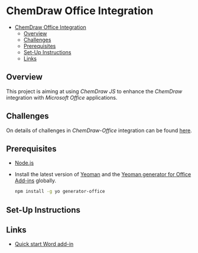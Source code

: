 # ChemDraw Office Integration

<!-- TOC depthFrom:2 -->

- [ChemDraw Office Integration](#chemdraw-office-integration)
  - [Overview](#overview)
  - [Challenges](#challenges)
  - [Prerequisites](#prerequisites)
  - [Set-Up Instructions](#set-up-instructions)
  - [Links](#links)

<!-- /TOC -->

## Overview

This project is aiming at using *ChemDraw JS* to enhance the *ChemDraw* integration with *Microsoft Office* applications.

## Challenges

On details of challenges in *ChemDraw*-*Office* integration can be found [here](docs/challenges.md).

## Prerequisites

- [Node.js](https://nodejs.org/en/)
- Install the latest version of [Yeoman](https://github.com/yeoman/yo) and the [Yeoman generator for Office Add-ins](https://github.com/OfficeDev/generator-office) globally.

  ```bash
  npm install -g yo generator-office
  ```

## Set-Up Instructions

## Links

- [Quick start Word add-in](https://docs.microsoft.com/en-us/office/dev/add-ins/quickstarts/word-quickstart?tabs=visual-studio-code)